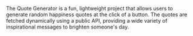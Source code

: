 The Quote Generator is a fun, lightweight project that allows users to generate random happiness quotes at the click of a button. The quotes are fetched dynamically using a public API, providing a wide variety of inspirational messages to brighten someone's day.
